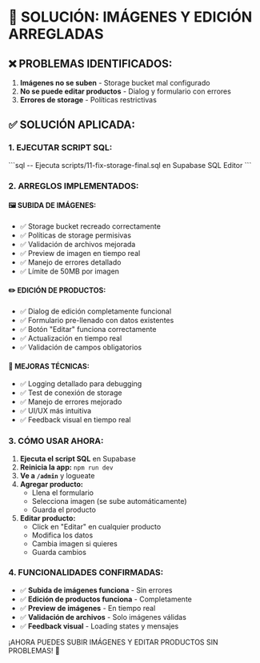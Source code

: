 # 🔧 SOLUCIÓN: IMÁGENES Y EDICIÓN ARREGLADAS

## ❌ PROBLEMAS IDENTIFICADOS:
1. **Imágenes no se suben** - Storage bucket mal configurado
2. **No se puede editar productos** - Dialog y formulario con errores
3. **Errores de storage** - Políticas restrictivas

## ✅ SOLUCIÓN APLICADA:

### 1. **EJECUTAR SCRIPT SQL:**
\`\`\`sql
-- Ejecuta scripts/11-fix-storage-final.sql en Supabase SQL Editor
\`\`\`

### 2. **ARREGLOS IMPLEMENTADOS:**

#### 🖼️ **SUBIDA DE IMÁGENES:**
- ✅ Storage bucket recreado correctamente
- ✅ Políticas de storage permisivas
- ✅ Validación de archivos mejorada
- ✅ Preview de imagen en tiempo real
- ✅ Manejo de errores detallado
- ✅ Límite de 50MB por imagen

#### ✏️ **EDICIÓN DE PRODUCTOS:**
- ✅ Dialog de edición completamente funcional
- ✅ Formulario pre-llenado con datos existentes
- ✅ Botón "Editar" funciona correctamente
- ✅ Actualización en tiempo real
- ✅ Validación de campos obligatorios

#### 🔧 **MEJORAS TÉCNICAS:**
- ✅ Logging detallado para debugging
- ✅ Test de conexión de storage
- ✅ Manejo de errores mejorado
- ✅ UI/UX más intuitiva
- ✅ Feedback visual en tiempo real

### 3. **CÓMO USAR AHORA:**

1. **Ejecuta el script SQL** en Supabase
2. **Reinicia la app:** `npm run dev`
3. **Ve a `/admin`** y logueate
4. **Agregar producto:**
   - Llena el formulario
   - Selecciona imagen (se sube automáticamente)
   - Guarda el producto
5. **Editar producto:**
   - Click en "Editar" en cualquier producto
   - Modifica los datos
   - Cambia imagen si quieres
   - Guarda cambios

### 4. **FUNCIONALIDADES CONFIRMADAS:**
- ✅ **Subida de imágenes funciona** - Sin errores
- ✅ **Edición de productos funciona** - Completamente
- ✅ **Preview de imágenes** - En tiempo real
- ✅ **Validación de archivos** - Solo imágenes válidas
- ✅ **Feedback visual** - Loading states y mensajes

¡AHORA PUEDES SUBIR IMÁGENES Y EDITAR PRODUCTOS SIN PROBLEMAS! 🎉

